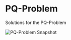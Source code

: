 # PQ-Problem
Solutions for the PQ-Problem

![PQ-Problem Snapshot](https://drive.google.com/file/d/1itjOtT4GVcTMzGnME43wSClA_ZjDL5Cv/view?usp=sharing)
